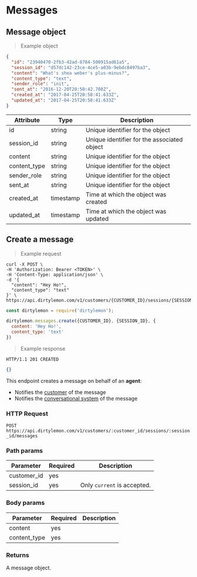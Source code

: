 # Messages

## Message object

> Example object

```json
{
  "id": "23940470-2fb3-42ad-8784-500915ad61a5",
  "session_id": "d57dc142-23ce-4ce5-a03b-9ebdc8497ba3",
  "content": "What's shea weber's plus-minus?",
  "content_type": "text",
  "sender_role": "init",
  "sent_at": "2016-12-20T20:50:42.708Z",
  "created_at": "2017-04-25T20:58:41.633Z",
  "updated_at": "2017-04-25T20:58:41.633Z"
}
```

| Attribute  | Type     | Description |
| ---------- | -------- | ------------|
| id           | string   | Unique identifier for the object |
| session_id   | string   | Unique identifier for the associated object |
| content      | string   | Unique identifier for the object |
| content_type | string   | Unique identifier for the object |
| sender_role  | string   | Unique identifier for the object |
| sent_at      | string   | Unique identifier for the object |
| created_at   | timestamp | Time at which the object was created |
| updated_at   | timestamp | Time at which the object was updated |

## Create a message

> Example request

```shell
curl -X POST \
-H 'Authorization: Bearer <TOKEN>' \
-H 'Content-Type: application/json' \
-d '{
  "content": "Hey Ho!",
  "content_type": "text"
}' \
https://api.dirtylemon.com/v1/customers/{CUSTOMER_ID}/sessions/{SESSION_ID}/messages
```

```javascript
const dirtylemon = require('dirtylemon');

dirtylemon.messages.create({CUSTOMER_ID}, {SESSION_ID}, {
  content: 'Hey Ho!',
  content_type: 'text'
})
```

> Example response

```http
HTTP/1.1 201 CREATED
```

```json
{}
```

This endpoint creates a message on behalf of an __agent__:

- Notifies the [customer](#customers) of the message
- Notifies the [conversational system](...) of the message

### HTTP Request

`POST https://api.dirtylemon.com/v1/customers/:customer_id/sessions/:session_id/messages`

### Path params

| Parameter | Required | Description |
| --------- | -------- | ------------|
| customer_id | yes |  |
| session_id | yes | Only `current` is accepted. |

### Body params

| Parameter | Required | Description |
| --------- | -------- | ------------|
| content | yes |  |
| content_type | yes |  |

### Returns

A message object.
